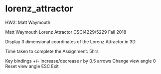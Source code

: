 # lorenz_attractor
HW2: Matt Waymouth

Matt Waymouth
Lorenz Attractor
CSCI4229/5229 Fall 2018

Display 3 dimensional coordinates of the Lorenz Attractor in 3D.

Time taken to complete the Assignment: 5hrs

Key bindings
  +/-    Increase/decrease r by 0.5
  arrows Change view angle
  0      Reset view angle
  ESC    Exit
